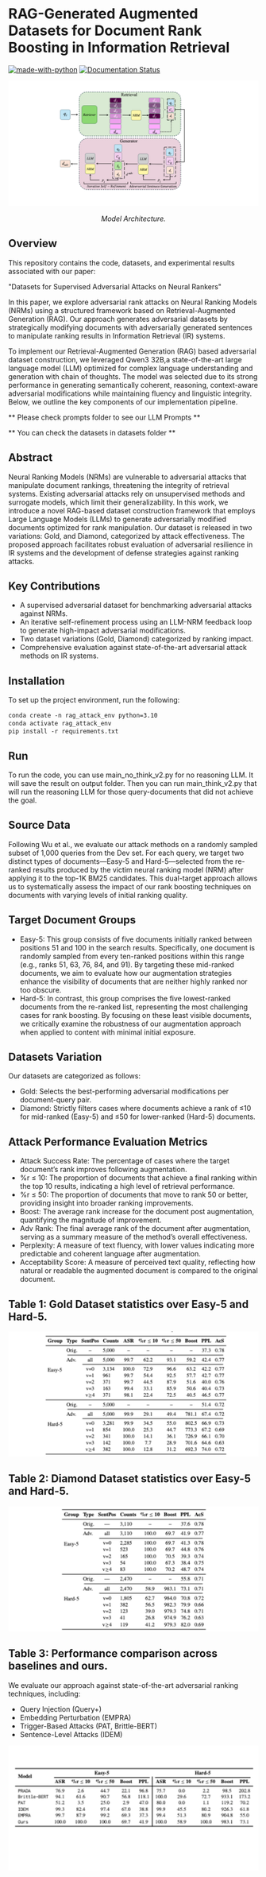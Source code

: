 # RAG-Generated Augmented Datasets for Document Rank Boosting in Information Retrieval

[![made-with-python](https://img.shields.io/badge/Made%20with-Python-1f425f.svg)](https://www.python.org/) [![Documentation Status](https://readthedocs.org/projects/ansicolortags/badge/?version=latest)](http://ansicolortags.readthedocs.io/?badge=latest)

![](images/Slide1.png)
<p align="center"><em>Model Architecture.</em></p>

## Overview

This repository contains the code, datasets, and experimental results associated with our paper:

"Datasets for Supervised Adversarial Attacks on Neural Rankers"

In this paper, we explore adversarial rank attacks on Neural Ranking Models (NRMs) using a structured framework based on Retrieval-Augmented Generation (RAG). Our approach generates adversarial datasets by strategically modifying documents with adversarially generated sentences to manipulate ranking results in Information Retrieval (IR) systems.

To implement our Retrieval-Augmented Generation (RAG) based adversarial dataset construction, we leveraged Qwen3 32B,a state-of-the-art large language model (LLM) optimized for complex language understanding and generation with chain of thoughts. The model was selected due to its strong performance in generating semantically coherent, reasoning, context-aware adversarial modifications while maintaining fluency and linguistic integrity. Below, we outline the key components of our implementation pipeline.

** Please check prompts folder to see our LLM Prompts **

** You can check the datasets in datasets folder **

## Abstract

Neural Ranking Models (NRMs) are vulnerable to adversarial attacks that manipulate document rankings, threatening the integrity of retrieval systems. Existing adversarial attacks rely on unsupervised methods and surrogate models, which limit their generalizability. In this work, we introduce a novel RAG-based dataset construction framework that employs Large Language Models (LLMs) to generate adversarially modified documents optimized for rank manipulation. Our dataset is released in two variations: Gold, and Diamond, categorized by attack effectiveness. The proposed approach facilitates robust evaluation of adversarial resilience in IR systems and the development of defense strategies against ranking attacks.

## Key Contributions

- A supervised adversarial dataset for benchmarking adversarial attacks against NRMs.
- An iterative self-refinement process using an LLM-NRM feedback loop to generate high-impact adversarial modifications.
- Two dataset variations (Gold, Diamond) categorized by ranking impact.
- Comprehensive evaluation against state-of-the-art adversarial attack methods on IR systems.

## Installation
To set up the project environment, run the following:

```
conda create -n rag_attack_env python=3.10
conda activate rag_attack_env
pip install -r requirements.txt
```

## Run
To run the code, you can use main_no_think_v2.py for no reasoning LLM. It will save the result on output folder. 
Then you can run main_think_v2.py that will run the reasoning LLM for those query-documents that did not achieve the goal.


## Source Data
Following Wu et al., we evaluate our attack methods on a randomly sampled subset of 1,000 queries from the Dev set. For each query, we target two distinct types of documents—Easy-5 and Hard-5—selected from the re-ranked results produced by the victim neural ranking model (NRM) after applying it to the top-1K BM25 candidates. This dual-target approach allows us to systematically assess the impact of our rank boosting techniques on documents with varying levels of initial ranking quality.

## Target Document Groups
- Easy-5: This group consists of five documents initially ranked between positions 51 and 100 in the search results. Specifically, one document is randomly sampled from every ten-ranked positions within this range (e.g., ranks 51, 63, 76, 84, and 91). By targeting these mid-ranked documents, we aim to evaluate how our augmentation strategies enhance the visibility of documents that are neither highly ranked nor too obscure.
- Hard-5: In contrast, this group comprises the five lowest-ranked documents from the re-ranked list, representing the most challenging cases for rank boosting. By focusing on these least visible documents, we critically examine the robustness of our augmentation approach when applied to content with minimal initial exposure.

## Datasets Variation
Our datasets are categorized as follows:
- Gold: Selects the best-performing adversarial modifications per document-query pair.
- Diamond: Strictly filters cases where documents achieve a rank of ≤10 for mid-ranked (Easy-5) and ≤50 for lower-ranked (Hard-5) documents.


## Attack Performance Evaluation Metrics
- Attack Success Rate: The percentage of cases where the target document’s rank improves following augmentation.
- %r ≤ 10: The proportion of documents that achieve a final ranking within the top 10 results, indicating a high level of retrieval performance.
- %r ≤ 50: The proportion of documents that move to rank 50 or better, providing insight into broader ranking improvements.
- Boost: The average rank increase for the document post augmentation, quantifying the magnitude of improvement.
- Adv Rank: The final average rank of the document after augmentation, serving as a summary measure of the method’s overall effectiveness.
- Perplexity: A measure of text fluency, with lower values indicating more predictable and coherent language after augmentation.
- Acceptability Score: A measure of perceived text quality, reflecting how natural or readable the augmented document is compared to the original document.

## Table 1: Gold Dataset statistics over Easy-5 and Hard-5.

![](images/Slide2.png)
<p align="center"><em></em></p>

## Table 2: Diamond Dataset statistics over Easy-5 and Hard-5.

![](images/Slide3.png)
<p align="center"><em></em></p>


## Table 3: Performance comparison across baselines and ours.
We evaluate our approach against state-of-the-art adversarial ranking techniques, including:
- Query Injection (Query+)
- Embedding Perturbation (EMPRA)
- Trigger-Based Attacks (PAT, Brittle-BERT)
- Sentence-Level Attacks (IDEM)

![](images/Slide4.png)
<p align="center"><em></em></p>






